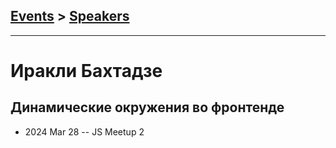 ## [Events](../README.md) > [Speakers](../speakers.md)
---

# Иракли Бахтадзе

## Динамические окружения во фронтенде
- 2024 Mar 28 -- JS Meetup 2    
